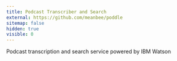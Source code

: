 ```yaml
---
title: Podcast Transcriber and Search
external: https://github.com/meanbee/poddle
sitemap: false
hidden: true
visible: 0
---
```

Podcast transcription and search service powered by IBM Watson
